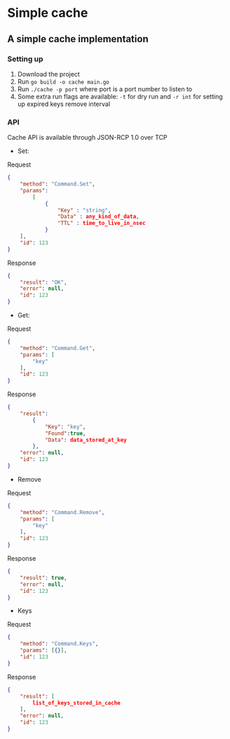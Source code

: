 # Simple cache

## A simple cache implementation

### Setting up

1. Download the project
2. Run `go build -o cache main.go`
3. Run `./cache -p port` where port is a port number to listen to
4. Some extra run flags are available: `-t` for dry run and `-r int` for setting up expired keys remove interval

### API

Cache API is available through JSON-RCP 1.0 over TCP

* Set:

Request

``` json
{
    "method": "Command.Set",
    "params":
        [
            {
                "Key" : "string",
                "Data" : any_kind_of_data,
                "TTL" : time_to_live_in_nsec
            }
    ],
    "id": 123
}
```

Response

``` json
{
    "result": "OK",
    "error": null,
    "id": 123
}
```

* Get:

Request

``` json
{
    "method": "Command.Get",
    "params": [
        "key"
    ],
    "id": 123
}
```

Response

``` json
{
    "result":
        {
            "Key": "key",
            "Found":true,
            "Data": data_stored_at_key
        },
    "error": null,
    "id": 123
}
```

* Remove

Request

``` json
{
    "method": "Command.Remove",
    "params": [
        "key"
    ],
    "id": 123
}
```

Response

``` json
{
    "result": true,
    "error": null,
    "id": 123
}
```

* Keys

Request

``` json
{
    "method": "Command.Keys",
    "params": [{}],
    "id": 123
}
```

Response

``` json
{
    "result": [
        list_of_keys_stored_in_cache
    ],
    "error": null,
    "id": 123
}
```
